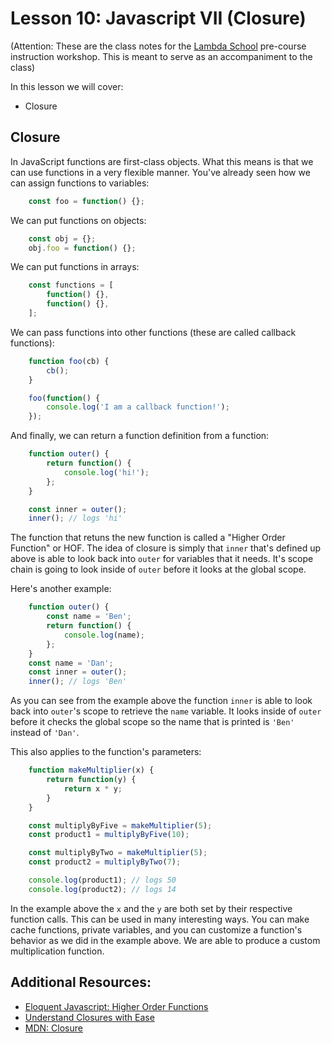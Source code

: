 # Lesson 10: Javascript VII (Closure)
(Attention: These are the class notes for the [Lambda School](http://www.lambdaschool.com) pre-course instruction workshop. This is meant to serve as an accompaniment to the class)

In this lesson we will cover: 

* Closure

## Closure

In JavaScript functions are first-class objects.  What this means is that we can use functions in a very flexible manner.  You've already seen how we can assign functions to variables:

```javascript
    const foo = function() {};
```

We can put functions on objects:

```javascript
    const obj = {};
    obj.foo = function() {};
```

We can put functions in arrays:

```javascript
    const functions = [
        function() {},
        function() {},
    ];
```

We can pass functions into other functions (these are called callback functions):

```javascript
    function foo(cb) {
        cb();
    }

    foo(function() {
        console.log('I am a callback function!');
    });
```

And finally, we can return a function definition from a function:

```javascript
    function outer() {
        return function() {
            console.log('hi!');
        };
    }

    const inner = outer();
    inner(); // logs 'hi'
```

The function that retuns the new function is called a "Higher Order Function" or HOF.  The idea of closure is simply that `inner` that's defined up above is able to look back into `outer` for variables that it needs.  It's scope chain is going to look inside of `outer` before it looks at the global scope.

Here's another example:

```javascript
    function outer() {
        const name = 'Ben';
        return function() {
            console.log(name);
        };
    }
    const name = 'Dan';
    const inner = outer();
    inner(); // logs 'Ben'
```

As you can see from the example above the function `inner` is able to look back into `outer`'s scope to retrieve the `name` variable.
It looks inside of `outer` before it checks the global scope so the name that is printed is `'Ben'` instead of `'Dan'`.

This also applies to the function's parameters:

```javascript
    function makeMultiplier(x) {
        return function(y) {
            return x * y;
        }
    }

    const multiplyByFive = makeMultiplier(5);
    const product1 = multiplyByFive(10);

    const multiplyByTwo = makeMultiplier(5);
    const product2 = multiplyByTwo(7);

    console.log(product1); // logs 50
    console.log(product2); // logs 14
```

In the example above the `x` and the `y` are both set by their respective function calls.  This can be used in many interesting ways.  You can make cache functions, private variables, and you can customize a function's behavior as we did in the example above.  We are able to produce a custom multiplication function.


## Additional Resources:

* [Eloquent Javascript: Higher Order Functions](https://eloquentjavascript.net/05_higher_order.html)
* [Understand Closures with Ease](http://javascriptissexy.com/understand-javascript-closures-with-ease/)
* [MDN: Closure](https://developer.mozilla.org/en-US/docs/Web/JavaScript/Closures)

